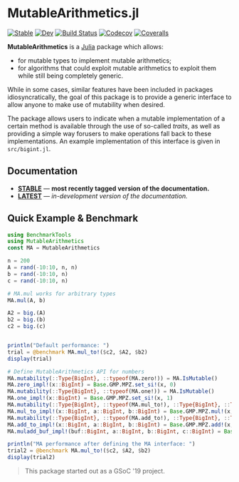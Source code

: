 # MutableArithmetics.jl

[![Stable][docs-stable-img]][docs-stable-url]
[![Dev][docs-latest-img]][docs-latest-url]
[![Build Status](https://travis-ci.com/JuliaOpt/MutableArithmetics.jl.svg?branch=master)](https://travis-ci.com/JuliaOpt/MutableArithmetics.jl)
[![Codecov](https://codecov.io/gh/JuliaOpt/MutableArithmetics.jl/branch/master/graph/badge.svg)](https://codecov.io/gh/JuliaOpt/MutableArithmetics.jl)
[![Coveralls](https://coveralls.io/repos/github/JuliaOpt/MutableArithmetics.jl/badge.svg?branch=master)](https://coveralls.io/github/JuliaOpt/MutableArithmetics.jl?branch=master)

**MutableArithmetics** is a [Julia](http://julialang.org) package which allows:
*   for mutable types to implement mutable arithmetics;
*   for algorithms that could exploit mutable arithmetics to exploit them while still being completely generic.

While in some cases, similar features have been included in packages
idiosyncratically, the goal of this package is to provide a generic interface to
allow anyone to make use of mutability when desired.

The package allows users to indicate when a mutable implementation of a certain
method is available through the use of so-called *traits*, as well as providing
a simple way forusers to make operations fall back to these implementations.
An example implementation of this interface is given in `src/bigint.jl`.

## Documentation

- [**STABLE**][docs-stable-url] &mdash; **most recently tagged version of the documentation.**
- [**LATEST**][docs-latest-url] &mdash; *in-development version of the documentation.*

## Quick Example & Benchmark

```julia
using BenchmarkTools
using MutableArithmetics
const MA = MutableArithmetics

n = 200
A = rand(-10:10, n, n)
b = rand(-10:10, n)
c = rand(-10:10, n)

# MA.mul works for arbitrary types
MA.mul(A, b)

A2 = big.(A)
b2 = big.(b)
c2 = big.(c)


println("Default performance: ")
trial = @benchmark MA.mul_to!($c2, $A2, $b2)
display(trial)

# Define MutableArithmetics API for numbers
MA.mutability(::Type{BigInt}, ::typeof(MA.zero!)) = MA.IsMutable()
MA.zero_impl!(x::BigInt) = Base.GMP.MPZ.set_si!(x, 0)
MA.mutability(::Type{BigInt}, ::typeof(MA.one!)) = MA.IsMutable()
MA.one_impl!(x::BigInt) = Base.GMP.MPZ.set_si!(x, 1)
MA.mutability(::Type{BigInt}, ::typeof(MA.mul_to!), ::Type{BigInt}, ::Type{BigInt}) = MA.IsMutable()
MA.mul_to_impl!(x::BigInt, a::BigInt, b::BigInt) = Base.GMP.MPZ.mul!(x, a, b)
MA.mutability(::Type{BigInt}, ::typeof(MA.add_to!), ::Type{BigInt}, ::Type{BigInt}) = MA.IsMutable()
MA.add_to_impl!(x::BigInt, a::BigInt, b::BigInt) = Base.GMP.MPZ.add!(x, a, b)
MA.muladd_buf_impl!(buf::BigInt, a::BigInt, b::BigInt, c::BigInt) = Base.GMP.MPZ.add!(a, Base.GMP.MPZ.mul!(buf, b, c))

println("MA performance after defining the MA interface: ")
trial2 = @benchmark MA.mul_to!($c2, $A2, $b2)
display(trial2)
```

> This package started out as a GSoC '19 project.

[docs-stable-img]: https://img.shields.io/badge/docs-stable-blue.svg
[docs-latest-img]: https://img.shields.io/badge/docs-latest-blue.svg
[docs-stable-url]: https://juliaopt.github.io/MutableArithmetics.jl/stable
[docs-latest-url]: https://juliaopt.github.io/MutableArithmetics.jl/latest
